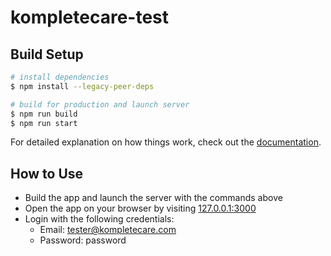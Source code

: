 # kompletecare-test

## Build Setup

```bash
# install dependencies
$ npm install --legacy-peer-deps

# build for production and launch server
$ npm run build
$ npm run start
```

For detailed explanation on how things work, check out the [documentation](https://nuxtjs.org).

## How to Use
* Build the app and launch the server with the commands above
* Open the app on your browser by visiting [127.0.0.1:3000](http://127.0.0.1:3000)
* Login with the following credentials:
  - Email: tester@kompletecare.com
  - Password: password

